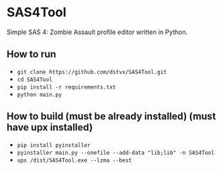 # SAS4Tool
Simple SAS 4: Zombie Assault profile editor written in Python.

## How to run
- `git clone https://github.com/dstvx/SAS4Tool.git`
- `cd SAS4Tool`
- `pip install -r requirements.txt`
- `python main.py`

## How to build (must be already installed) (must have upx installed)
- `pip install pyinstaller`
- `pyinstaller main.py --onefile --add-data "lib;lib" -n SAS4Tool`
- `upx /dist/SAS4Tool.exe --lzma --best`

